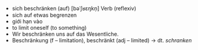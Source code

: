 - sich beschränken (auf)	[bəˈʃʁɛŋkn̩]	Verb (reflexiv)	
- sich auf etwas begrenzen
- giới hạn vào
- to limit oneself (to something)
- Wir beschränken uns auf das Wesentliche.
- Beschränkung (f – limitation), beschränkt (adj – limited)	→ dt. *schranken*